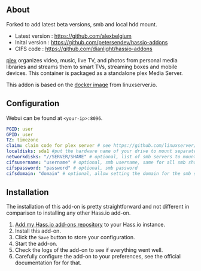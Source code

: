 



## About

Forked to add latest beta versions, smb and local hdd mount.

- Latest version : https://github.com/alexbelgium
- Inital version : https://github.com/petersendev/hassio-addons
- CIFS code : https://github.com/dianlight/hassio-addons

[plex](https://plex.media/) organizes video, music, live TV, and photos from personal media libraries and streams them to smart TVs, streaming boxes and mobile devices. This container is packaged as a standalone plex Media Server.

This addon is based on the [docker image](https://github.com/linuxserver/docker-plex) from linuxserver.io.

## Configuration

Webui can be found at `<your-ip>:8096`.

```yaml
PGID: user
GPID: user
TZ: timezone
claim: claim code for plex server # see https://github.com/linuxserver/docker-plex
localdisks: sda1 #put the hardware name of your drive to mount separated by commas, or its label. Ex: sda1, sdb1, MYNAS...
networkdisks: "//SERVER/SHARE" # optional, list of smb servers to mount, separated by commas
cifsusername: "username" # optional, smb username, same for all smb shares
cifspassword: "password" # optional, smb password
cifsdomain: "domain" # optional, allow setting the domain for the smb share
```

## Installation

The installation of this add-on is pretty straightforward and not different in
comparison to installing any other Hass.io add-on.

1. [Add my Hass.io add-ons repository][repository] to your Hass.io instance.
1. Install this add-on.
1. Click the `Save` button to store your configuration.
1. Start the add-on.
1. Check the logs of the add-on to see if everything went well.
1. Carefully configure the add-on to your preferences, see the official documentation for for that.

[repository]: https://github.com/alexbelgium/hassio-addons
